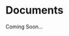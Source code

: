 <div style={{ textAlign: 'center', padding: '4rem 0' }}>
<h1>Documents </h1>
<p>Coming Soon...</p>
</div>